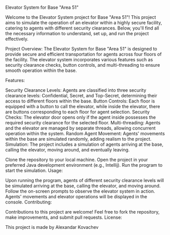 Elevator System for Base "Area 51"

Welcome to the Elevator System project for Base "Area 51"! This project aims to simulate the operation of an elevator within a highly secure facility, catering to agents with different security clearances. Below, you'll find all the necessary information to understand, set up, and run the project effectively.

Project Overview:
The Elevator System for Base "Area 51" is designed to provide secure and efficient transportation for agents across four floors of the facility. The elevator system incorporates various features such as security clearance checks, button controls, and multi-threading to ensure smooth operation within the base.

Features:

Security Clearance Levels: Agents are classified into three security clearance levels: Confidential, Secret, and Top-Secret, determining their access to different floors within the base.
Button Controls: Each floor is equipped with a button to call the elevator, while inside the elevator, there are buttons corresponding to each floor for agent selection.
Security Checks: The elevator door opens only if the agent inside possesses the required security clearance for the selected floor.
Multi-threading: Agents and the elevator are managed by separate threads, allowing concurrent operation within the system.
Random Agent Movement: Agents' movements within the base are simulated randomly, adding realism to the project.
Simulation: The project includes a simulation of agents arriving at the base, calling the elevator, moving around, and eventually leaving.


Clone the repository to your local machine.
Open the project in your preferred Java development environment (e.g., Intellij).
Run the program to start the simulation.
Usage:

Upon running the program, agents of different security clearance levels will be simulated arriving at the base, calling the elevator, and moving around.
Follow the on-screen prompts to observe the elevator system in action.
Agents' movements and elevator operations will be displayed in the console.
Contributing:

Contributions to this project are welcome! Feel free to fork the repository, make improvements, and submit pull requests.
License:

This project is made by Alexandar Kovachev
